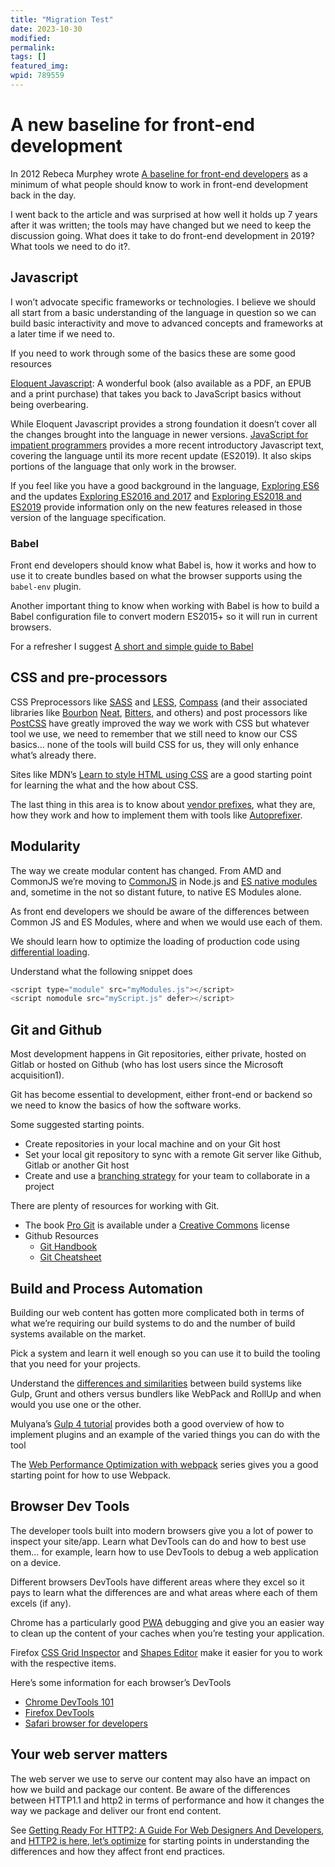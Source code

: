 ```yaml
---
title: "Migration Test"
date: 2023-10-30
modified:
permalink:
tags: []
featured_img:
wpid: 789559
---
```


# A new baseline for front-end development

In 2012 Rebeca Murphey wrote [A baseline for front-end developers](http://rmurphey.com/blog/2012/04/12/a-baseline-for-front-end-developers) as a minimum of what people should know to work in front-end development back in the day.

I went back to the article and was surprised at how well it holds up 7 years after it was written; the tools may have changed but we need to keep the discussion going. What does it take to do front-end development in 2019? What tools we need to do it?.

Javascript
----------

I won’t advocate specific frameworks or technologies. I believe we should all start from a basic understanding of the language in question so we can build basic interactivity and move to advanced concepts and frameworks at a later time if we need to.

If you need to work through some of the basics these are some good resources

[Eloquent Javascript](http://eloquentjavascript.net): A wonderful book (also available as a PDF, an EPUB and a print purchase) that takes you back to JavaScript basics without being overbearing.

While Eloquent Javascript provides a strong foundation it doesn’t cover all the changes brought into the language in newer versions. [JavaScript for impatient programmers](https://exploringjs.com/impatient-js/index.html) provides a more recent introductory Javascript text, covering the language until its more recent update (ES2019). It also skips portions of the language that only work in the browser.

If you feel like you have a good background in the language, [Exploring ES6](https://exploringjs.com/es6.html) and the updates [Exploring ES2016 and 2017](https://exploringjs.com/es2016-es2017.html) and [Exploring ES2018 and ES2019](https://exploringjs.com/es2018-es2019/) provide information only on the new features released in those version of the language specification.

### Babel

Front end developers should know what Babel is, how it works and how to use it to create bundles based on what the browser supports using the `babel-env` plugin.

Another important thing to know when working with Babel is how to build a Babel configuration file to convert modern ES2015+ so it will run in current browsers.

For a refresher I suggest [A short and simple guide to Babel](https://flaviocopes.com/babel/)

CSS and pre-processors
----------------------

CSS Preprocessors like [SASS](https://sass-lang.com/) and [LESS](http://lesscss.org/), [Compass](http://compass-style.org/) (and their associated libraries like [Bourbon](https://www.bourbon.io/) [Neat](https://neat.bourbon.io/), [Bitters](http://bitters.bourbon.io/), and others) and post processors like [PostCSS](https://postcss.org/) have greatly improved the way we work with CSS but whatever tool we use, we need to remember that we still need to know our CSS basics… none of the tools will build CSS for us, they will only enhance what’s already there.

Sites like MDN’s [Learn to style HTML using CSS](https://developer.mozilla.org/en-US/docs/Learn/CSS) are a good starting point for learning the what and the how about CSS.

The last thing in this area is to know about [vendor prefixes](https://developer.mozilla.org/en-US/docs/Glossary/Vendor_Prefix), what they are, how they work and how to implement them with tools like [Autoprefixer](https://css-tricks.com/autoprefixer/).

Modularity
----------

The way we create modular content has changed. From AMD and CommonJS we’re moving to [CommonJS](https://en.wikipedia.org/wiki/CommonJS) in Node.js and [ES native modules](https://hacks.mozilla.org/2018/03/es-modules-a-cartoon-deep-dive/) and, sometime in the not so distant future, to native ES Modules alone.

As front end developers we should be aware of the differences between Common JS and ES Modules, where and when we would use each of them.

We should learn how to optimize the loading of production code using [differential loading](https://philipwalton.com/articles/deploying-es2015-code-in-production-today/).

Understand what the following snippet does

```js
<script type="module" src="myModules.js"></script>
<script nomodule src="myScript.js" defer></script>

```

Git and Github
--------------

Most development happens in Git repositories, either private, hosted on Gitlab or hosted on Github (who has lost users since the Microsoft acquisition1).

Git has become essential to development, either front-end or backend so we need to know the basics of how the software works.

Some suggested starting points.

- Create repositories in your local machine and on your Git host
- Set your local git repository to sync with a remote Git server like Github, Gitlab or another Git host
- Create and use a [branching strategy](https://nvie.com/posts/a-successful-git-branching-model/) for your team to collaborate in a project

There are plenty of resources for working with Git.

- The book [Pro Git](https://git-scm.com/book/en/v2) is available under a [Creative Commons](https://creativecommons.org/licenses/by-nc-sa/3.0/) license
- Github Resources
  - [Git Handbook](https://guides.github.com/introduction/git-handbook/)
  - [Git Cheatsheet](https://github.github.com/training-kit/downloads/github-git-cheat-sheet.pdf)

Build and Process Automation
----------------------------

Building our web content has gotten more complicated both in terms of what we’re requiring our build systems to do and the number of build systems available on the market.

Pick a system and learn it well enough so you can use it to build the tooling that you need for your projects.

Understand the [differences and similarities](https://scotch.io/@VitalyKuprenko/grunt-vs-gulp-vs-webpack-an-elaborate-comparison-of-tools) between build systems like Gulp, Grunt and others versus bundlers like WebPack and RollUp and when would you use one or the other.

Mulyana’s [Gulp 4 tutorial](https://mulyana.me/gulp-4-tutorial/) provides both a good overview of how to implement plugins and an example of the varied things you can do with the tool

The [Web Performance Optimization with webpack](https://developers.google.com/web/fundamentals/performance/webpack/) series gives you a good starting point for how to use Webpack.

Browser Dev Tools
-----------------

The developer tools built into modern browsers give you a lot of power to inspect your site/app. Learn what DevTools can do and how to best use them… for example, learn how to use DevTools to debug a web application on a device.

Different browsers DevTools have different areas where they excel so it pays to learn what the differences are and what areas where each of them excels (if any).

Chrome has a particularly good [PWA](https://developers.google.com/web/tools/chrome-devtools/progressive-web-apps) debugging and give you an easier way to clean up the content of your caches when you’re testing your application.

Firefox [CSS Grid Inspector](https://developer.mozilla.org/en-US/docs/Tools/Page_Inspector/How_to/Examine_grid_layouts) and [Shapes Editor](https://developer.mozilla.org/en-US/docs/Tools/Page_Inspector/How_to/Edit_CSS_shapes) make it easier for you to work with the respective items.

Here’s some information for each browser’s DevTools

- [Chrome DevTools 101](https://www.youtube.com/watch?v=bwUNifZ4WrY&list=PLo3w8EB99pqLZNY22xKbTEzMfYo9PXAlm)
- [Firefox DevTools](https://www.youtube.com/watch?v=bwUNifZ4WrY&list=PLo3w8EB99pqLZNY22xKbTEzMfYo9PXAlm)
- [Safari browser for developers](https://www.youtube.com/watch?v=_h-bqUNNHZE)

Your web server matters
-----------------------

The web server we use to serve our content may also have an impact on how we build and package our content. Be aware of the differences between HTTP1.1 and http2 in terms of performance and how it changes the way we package and deliver our front end content.

See [Getting Ready For HTTP2: A Guide For Web Designers And Developers](https://www.smashingmagazine.com/2016/02/getting-ready-for-http2/), and [HTTP2 is here, let’s optimize](https://docs.google.com/presentation/d/1r7QXGYOLCh4fcUq0jDdDwKJWNqWK1o4xMtYpKZCJYjM/present) for starting points in understanding the differences and how they affect front end practices.
